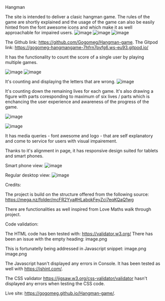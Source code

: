 Hangman

The site is intended to deliver a clasic hangman game. The rules of the game are shortly explained and the usage of the game can also be easily hinted from the font awesome icons and which make it as well approachable for impaired users.
![image](https://user-images.githubusercontent.com/122981098/231137235-2c17db80-bbdf-4ba9-9890-890d53ca7e72.png)
![image](https://user-images.githubusercontent.com/122981098/231137371-1989af02-5cca-41ee-a33c-05f096a72158.png)
![image](https://user-images.githubusercontent.com/122981098/231137541-8c8b9078-4e9e-4efc-bae0-a3d9420df052.png)


The Github link: https://github.com/Gogomeg/Hangman-game.
The Gitpod link: https://gogomeg-hangmangame-7hfrn7pyfg6.ws-eu93.gitpod.io/


It has the functionality to count the score of a single user by playing multiple games.

![image](https://user-images.githubusercontent.com/122981098/231137812-da70d9d5-a20d-447c-8c0c-b1db8b7d8ae9.png)
![image](https://user-images.githubusercontent.com/122981098/231137854-5c38e882-d7d1-4b91-8c2b-e558595797f7.png)


It's counting and displaying the letters that are wrong.
![image](https://user-images.githubusercontent.com/122981098/231138115-52b5d987-c84b-4911-aafd-f37bd2e8b54a.png)


It's counting down the remaining lives for each game. It's also drawing a figure with parts coresponding to maximum of six lives / parts which is enchancing the user experience and awareness of the progress of the game.

![image](https://user-images.githubusercontent.com/122981098/231138209-5234d158-1b20-43c7-9838-1a688a75234b.png)

![image](https://user-images.githubusercontent.com/122981098/231137990-a555503d-ad0d-4514-a87c-da2d0e41b8c5.png)


It has media queries - font awesome and logo - that are self explanatory and come to service for users with visual impairement.


Thanks to it's alignment in page, it has responsive design suited for tablets and smart phones.

Smart phone view:
![image](https://user-images.githubusercontent.com/122981098/231138361-521446be-6537-497f-984a-9f4e1f419c3b.png)


Regular desktop view:
![image](https://user-images.githubusercontent.com/122981098/231138429-bc60f87f-5517-49c0-b33d-f8027dfdd8ec.png)


Credits:

The project is build on the structure offered from the following source:
https://mega.nz/folder/mcFR2Yya#HLabokFeyZci7eqKQaQ1wg

There are functionalities as well inspired from Love Maths walk through project.

Code validation:

The HTML code has ben tested with: https://validator.w3.org/
There has been an issue with the empty heading:
image.png

This is fortunatelly being addressed in Javascript snippet:
image.png
image.png

The Javascript hasn't displayed any errors in Console. It has been tested as well with https://jshint.com/.

The CSS validator https://jigsaw.w3.org/css-validator/validator hasn't displayed any errors when testing the CSS code.

Live site: https://gogomeg.github.io/Hangman-game/.
